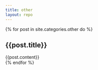 ```yaml
---
title: other
layout: repo
---
```


{% for post in site.categories.other do %}
    <div class="box">
        <h2>{{post.title}}</h2>
        <div class="block">
            {{post.content}}
        </div>
    </div>
{% endfor %}